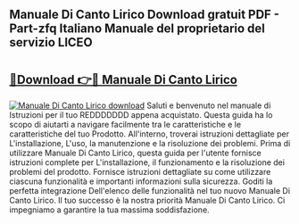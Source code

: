 ## Manuale Di Canto Lirico Download gratuit PDF - Part-zfq Italiano Manuale del proprietario del servizio LlCEO

# <h2><a href="http://dfcn42.blite.top/?on=Manuale+Di+Canto+Lirico">🔗Download 👉🔴 Manuale Di Canto Lirico</a></h2>

[![Manuale Di Canto Lirico download](https://i.imgur.com/lujVjoI.png)](http://dfcn42.blite.top/?on=Manuale+Di+Canto+Lirico)
Saluti e benvenuto nel manuale di Istruzioni per il tuo REDDDDDDD appena acquistato. Questa guida ha lo scopo di aiutarti a navigare facilmente tra le caratteristiche e le caratteristiche del tuo Prodotto. All'interno, troverai istruzioni dettagliate per L'installazione, L'uso, la manutenzione e la risoluzione dei problemi. Prima di utilizzare Manuale Di Canto Lirico, questa guida per l'utente fornisce istruzioni complete per L'installazione, il funzionamento e la risoluzione dei problemi del prodotto. Fornisce istruzioni dettagliate su come utilizzare ciascuna funzionalità e importanti informazioni sulla sicurezza. Goditi la perfetta integrazione Dell'elenco delle funzionalità nel tuo nuovo Manuale Di Canto Lirico. Il tuo successo è la nostra priorità Manuale Di Canto Lirico. Ci impegniamo a garantire la tua massima soddisfazione.
